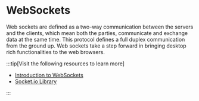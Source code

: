 # WebSockets

Web sockets are defined as a two-way communication between the servers and the clients, which mean both the parties, communicate and exchange data at the same time. This protocol defines a full duplex communication from the ground up. Web sockets take a step forward in bringing desktop rich functionalities to the web browsers.

:::tip[Visit the following resources to learn more]

- [Introduction to WebSockets](https://www.tutorialspoint.com/websockets/index.htm)
- [Socket.io Library](https://socket.io/)

:::
